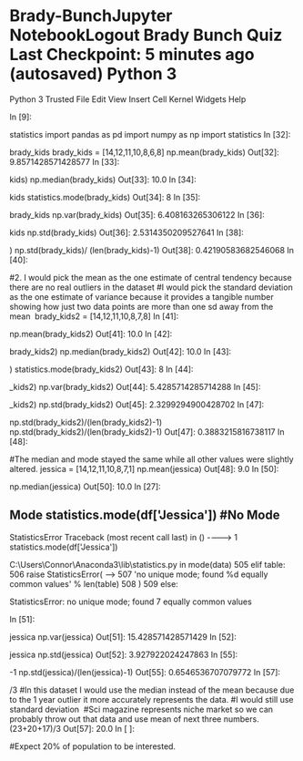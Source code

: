 # Brady-BunchJupyter NotebookLogout Brady Bunch Quiz Last Checkpoint: 5 minutes ago (autosaved) Python 3
Python 3 Trusted
File
Edit
View
Insert
Cell
Kernel
Widgets
Help

In [9]:

statistics
import pandas as pd
import numpy as np
import statistics
In [32]:

brady_kids
brady_kids = [14,12,11,10,8,6,8]
np.mean(brady_kids)
​
Out[32]:
9.8571428571428577
In [33]:

kids)
np.median(brady_kids)
Out[33]:
10.0
In [34]:

kids
statistics.mode(brady_kids)
Out[34]:
8
In [35]:

brady_kids
np.var(brady_kids)
Out[35]:
6.408163265306122
In [36]:

kids
np.std(brady_kids)
Out[36]:
2.5314350209527641
In [38]:

)
np.std(brady_kids)/ (len(brady_kids)-1)
Out[38]:
0.42190583682546068
In [40]:

#2. I would pick the mean as the one estimate of central tendency because there are no real outliers in the dataset
#I would pick the standard deviation as the one estimate of variance because it provides a tangible number showing how just two data points are more than one sd away from the mean
​
brady_kids2 = [14,12,11,10,8,7,8]
In [41]:

np.mean(brady_kids2)
Out[41]:
10.0
In [42]:

brady_kids2)
np.median(brady_kids2)
Out[42]:
10.0
In [43]:

)
statistics.mode(brady_kids2)
Out[43]:
8
In [44]:

_kids2)
np.var(brady_kids2)
Out[44]:
5.4285714285714288
In [45]:

_kids2)
np.std(brady_kids2)
Out[45]:
2.3299294900428702
In [47]:

np.std(brady_kids2)/(len(brady_kids2)-1)
np.std(brady_kids2)/(len(brady_kids2)-1)
Out[47]:
0.3883215816738117
In [48]:

#The median and mode stayed the same while all other values were slightly altered.
jessica = [14,12,11,10,8,7,1]
np.mean(jessica)
Out[48]:
9.0
In [50]:

np.median(jessica)
Out[50]:
10.0
In [27]:

 Mode
statistics.mode(df['Jessica'])
#No Mode
---------------------------------------------------------------------------
StatisticsError                           Traceback (most recent call last)
<ipython-input-27-53dc8d879b00> in <module>()
----> 1 statistics.mode(df['Jessica'])

C:\Users\Connor\Anaconda3\lib\statistics.py in mode(data)
    505     elif table:
    506         raise StatisticsError(
--> 507                 'no unique mode; found %d equally common values' % len(table)
    508                 )
    509     else:

StatisticsError: no unique mode; found 7 equally common values

In [51]:

jessica
np.var(jessica)
Out[51]:
15.428571428571429
In [52]:

jessica
np.std(jessica)
Out[52]:
3.927922024247863
In [55]:

-1
np.std(jessica)/(len(jessica)-1)
Out[55]:
0.6546536707079772
In [57]:

/3
#In this dataset I would use the median instead of the mean because due to the 1 year outlier it more accurately represents the data.
#I would still use standard deviation
​
#Sci magazine represents niche market so we can probably throw out that data and use mean of next three numbers.
(23+20+17)/3
Out[57]:
20.0
In [ ]:

#Expect 20% of population to be interested.
